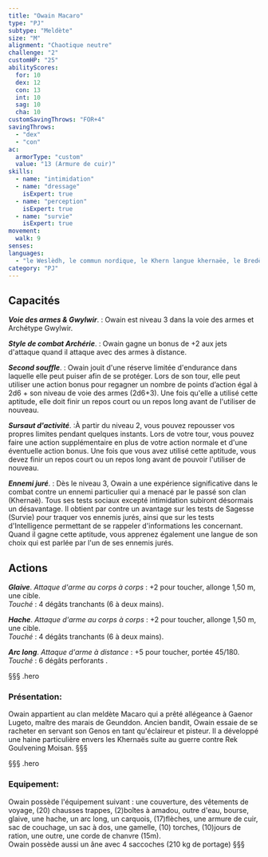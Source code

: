 ```yaml
---
title: "Owain Macaro"
type: "PJ"
subtype: "Meldète"
size: "M"
alignment: "Chaotique neutre"
challenge: "2"
customHP: "25"
abilityScores:
  for: 10
  dex: 12
  con: 13
  int: 10
  sag: 10
  cha: 10
customSavingThrows: "FOR+4"
savingThrows:
  - "dex"
  - "con"
ac:
  armorType: "custom"
  value: "13 (Armure de cuir)"
skills:
  - name: "intimidation"
  - name: "dressage"
    isExpert: true
  - name: "perception"
    isExpert: true
  - name: "survie"
    isExpert: true
movement:
  walk: 9
senses:
languages:
  - "le Weslèdh, le commun nordique, le Khern langue khernaëe, le Bredète dialecte meldète, le Mèlde langue meldète "
category: "PJ"
---
```

## Capacités
_**Voie des armes & Gwylwir**_. : Owain est niveau 3 dans la voie des armes et Archétype Gwylwir.

_**Style de combat Archérie**_. : Owain gagne un bonus de +2 aux jets d'attaque quand il attaque avec des armes à distance.

_**Second souffle**_. : Owain jouit d'une réserve limitée d'endurance dans laquelle elle peut puiser afin de se protéger. Lors de son tour, elle peut utiliser une action bonus pour regagner un nombre de points d’action égal à 2d6 + son niveau de voie des armes (2d6+3). Une fois qu'elle a utilisé cette aptitude, elle doit finir un repos court ou un repos long avant de l'utiliser de nouveau.

_**Sursaut d'activité**_. :À partir du niveau 2, vous pouvez repousser vos propres limites pendant quelques instants. Lors de votre tour, vous pouvez faire une action supplémentaire en plus de votre action normale et d'une éventuelle action bonus. Une fois que vous avez utilisé cette aptitude, vous devez finir un repos court ou un repos long avant de pouvoir l'utiliser de nouveau.

_**Ennemi juré**_. : Dès le niveau 3, Owain a une expérience significative dans le combat contre un ennemi particulier qui a menacé par le passé son clan (Khernaë).
Tous ses tests sociaux excepté intimidation subiront désormais un désavantage.
Il obtient par contre un avantage sur les tests de Sagesse (Survie) pour traquer vos ennemis jurés, ainsi que sur les tests d'Intelligence permettant de se rappeler d'informations les concernant. Quand il gagne cette aptitude, vous apprenez également une langue de son choix qui est parlée par l'un de ses ennemis jurés.

## Actions

_**Glaive**_. _Attaque d'arme au corps à corps_ : +2 pour toucher, allonge 1,50 m, une cible.  
_Touché_ : 4 dégâts tranchants (6 à deux mains).

_**Hache**_. _Attaque d'arme au corps à corps_ : +2 pour toucher, allonge 1,50 m, une cible.  
_Touché_ : 4 dégâts tranchants (6 à deux mains).

_**Arc long**_. _Attaque d'arme à distance_ : +5 pour toucher, portée 45/180.  
_Touché_ : 6 dégâts perforants .

§§§ .hero
### Présentation:  
Owain appartient au clan meldète Macaro qui a prêté allégeance à Gaenor Lugeto, maître des marais de Geunddon. Ancien bandit, Owain essaie de se racheter en servant son Genos en tant qu'éclaireur et pisteur. Il a développé une haine particulière envers les Khernaës suite au guerre contre Rek Goulvening Moisan.
§§§

§§§ .hero
### Equipement:  
Owain possède l'équipement suivant : une couverture, des vêtements de voyage, (20) chausses trappes, (2)boîtes à amadou, outre d'eau, bourse, glaive, une hache, un arc long, un carquois, (17)flèches, une armure de cuir, sac de couchage, un sac à dos, une gamelle, (10) torches, (10)jours de ration, une outre, une corde de chanvre (15m).  
Owain possède aussi un âne avec 4 saccoches (210 kg de portage)
§§§
